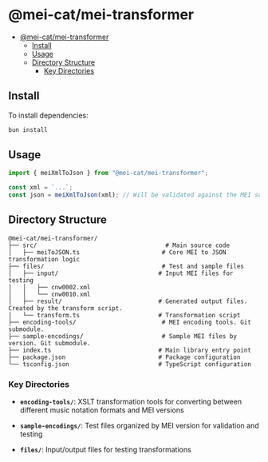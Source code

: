 # @mei-cat/mei-transformer

- [@mei-cat/mei-transformer](#mei-catmei-transformer)
  - [Install](#install)
  - [Usage](#usage)
  - [Directory Structure](#directory-structure)
    - [Key Directories](#key-directories)

## Install

To install dependencies:

```bash
bun install
```

## Usage

```ts
import { meiXmlToJson } from "@mei-cat/mei-transformer";

const xml = `...`;
const json = meiXmlToJson(xml); // Will be validated against the MEI schema. Throws an error if the XML is not valid.
```

## Directory Structure

```
@mei-cat/mei-transformer/
├── src/                                    # Main source code
│   ├── meiToJSON.ts                       # Core MEI to JSON transformation logic
├── files/                                 # Test and sample files
│   ├── input/                            # Input MEI files for testing
│   │   ├── cnw0002.xml
│   │   └── cnw0010.xml
│   ├── result/                           # Generated output files. Created by the transform script.
│   └── transform.ts                      # Transformation script
├── encoding-tools/                        # MEI encoding tools. Git submodule.
├── sample-encodings/                      # Sample MEI files by version. Git submodule.
├── index.ts                              # Main library entry point
├── package.json                          # Package configuration
└── tsconfig.json                         # TypeScript configuration
```

### Key Directories

- **`encoding-tools/`**: XSLT transformation tools for converting between different music notation formats and MEI versions

- **`sample-encodings/`**: Test files organized by MEI version for validation and testing

- **`files/`**: Input/output files for testing transformations

